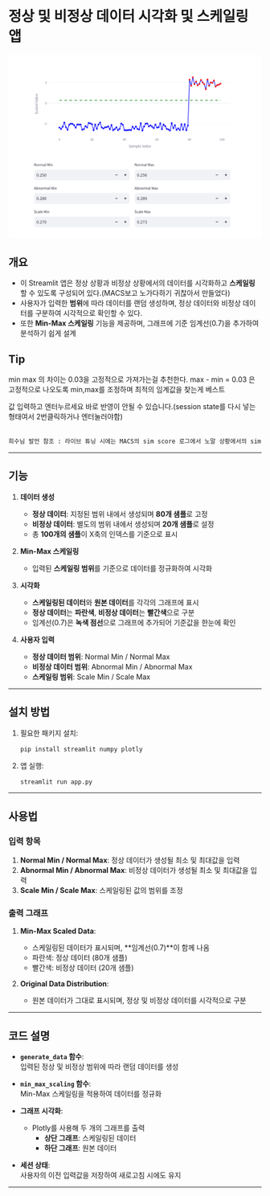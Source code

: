 # **정상 및 비정상 데이터 시각화 및 스케일링 앱**

![앱 스크린샷](/assets/image.png)

## **개요**
- 이 Streamlit 앱은 정상 상황과 비정상 상황에서의 데이터를 시각화하고 **스케일링**할 수 있도록 구성되어 있다.(MACS보고 노가다하기 귀찮아서 만들었다)
- 사용자가 입력한 **범위**에 따라 데이터를 랜덤 생성하며, 정상 데이터와 비정상 데이터를 구분하여 시각적으로 확인할 수 있다.
- 또한 **Min-Max 스케일링** 기능을 제공하며, 그래프에 기준 임계선(0.7)을 추가하여 분석하기 쉽게 설계

## Tip
min max 의 차이는 0.03을 고정적으로 가져가는걸 추천한다.
max - min = 0.03 은 고정적으로 나오도록 min,max를 조정하며 최적의 임계값을 찾는게 베스트

값 입력하고 엔터누르세요 바로 반영이 안될 수 있습니다.(session state를 다시 넣는 형태여서 2번클릭하거나 엔터눌러야함)
```python

희수님 발언 참조 : 라이브 튜닝 시에는 MACS의 sim score 로그에서 노말 상황에서의 similarity 값 평균치 대략 눈으로 보고, 이 평균치를 min으로, min에 0.03를 더한 값을 max로 두세요. 그리고 프롬프트는 카테고리 당 하나만 하세요. 

```

---

## **기능**
1. **데이터 생성**  
   - **정상 데이터**: 지정된 범위 내에서 생성되며 **80개 샘플**로 고정
   - **비정상 데이터**: 별도의 범위 내에서 생성되며 **20개 샘플**로 설정
   - 총 **100개의 샘플**이 X축의 인덱스를 기준으로 표시

2. **Min-Max 스케일링**  
   - 입력된 **스케일링 범위**를 기준으로 데이터를 정규화하여 시각화

3. **시각화**  
   - **스케일링된 데이터**와 **원본 데이터**를 각각의 그래프에 표시
   - **정상 데이터**는 **파란색**, **비정상 데이터**는 **빨간색**으로 구분
   - 임계선(0.7)은 **녹색 점선**으로 그래프에 추가되어 기준값을 한눈에 확인

4. **사용자 입력**  
   - **정상 데이터 범위**: Normal Min / Normal Max  
   - **비정상 데이터 범위**: Abnormal Min / Abnormal Max  
   - **스케일링 범위**: Scale Min / Scale Max  

---

## **설치 방법**
1. 필요한 패키지 설치:
   ```bash
   pip install streamlit numpy plotly
   ```

2. 앱 실행:
   ```bash
   streamlit run app.py
   ```

---

## **사용법**
### **입력 항목**  
1. **Normal Min / Normal Max**: 정상 데이터가 생성될 최소 및 최대값을 입력
2. **Abnormal Min / Abnormal Max**: 비정상 데이터가 생성될 최소 및 최대값을 입력  
3. **Scale Min / Scale Max**: 스케일링된 값의 범위를 조정

### **출력 그래프**  
1. **Min-Max Scaled Data**:  
   - 스케일링된 데이터가 표시되며, **임계선(0.7)**이 함께 나옴
   - 파란색: 정상 데이터 (80개 샘플)  
   - 빨간색: 비정상 데이터 (20개 샘플)  

2. **Original Data Distribution**:  
   - 원본 데이터가 그대로 표시되며, 정상 및 비정상 데이터를 시각적으로 구분  

---

## **코드 설명**
- **`generate_data` 함수**:  
  입력된 정상 및 비정상 범위에 따라 랜덤 데이터를 생성  

- **`min_max_scaling` 함수**:  
  Min-Max 스케일링을 적용하여 데이터를 정규화

- **그래프 시각화**:  
   - Plotly를 사용해 두 개의 그래프를 출력 
     - **상단 그래프**: 스케일링된 데이터  
     - **하단 그래프**: 원본 데이터  

- **세션 상태**:  
  사용자의 이전 입력값을 저장하여 새로고침 시에도 유지

---

